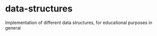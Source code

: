 data-structures
===============

Implementation of different data structures, for educational purposes in general
